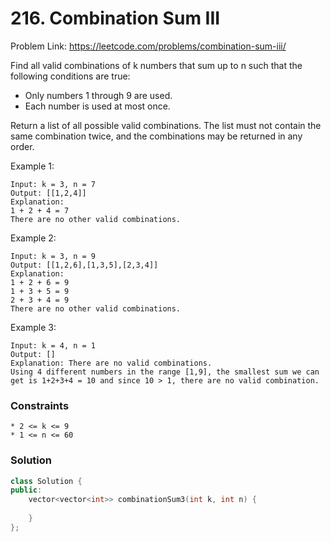 # 216. Combination Sum III

Problem Link: https://leetcode.com/problems/combination-sum-iii/


Find all valid combinations of k numbers that sum up to n such that the following conditions are true:

* Only numbers 1 through 9 are used.
* Each number is used at most once.

Return a list of all possible valid combinations. The list must not contain the same combination twice, and the combinations may be returned in any order.

Example 1:
```
Input: k = 3, n = 7
Output: [[1,2,4]]
Explanation:
1 + 2 + 4 = 7
There are no other valid combinations.
```

Example 2:
```
Input: k = 3, n = 9
Output: [[1,2,6],[1,3,5],[2,3,4]]
Explanation:
1 + 2 + 6 = 9
1 + 3 + 5 = 9
2 + 3 + 4 = 9
There are no other valid combinations.
```


Example 3:
```
Input: k = 4, n = 1
Output: []
Explanation: There are no valid combinations.
Using 4 different numbers in the range [1,9], the smallest sum we can get is 1+2+3+4 = 10 and since 10 > 1, there are no valid combination.
```
### Constraints
```
* 2 <= k <= 9
* 1 <= n <= 60
```

### Solution
```cpp
class Solution {
public:
    vector<vector<int>> combinationSum3(int k, int n) {
        
    }
};
```


